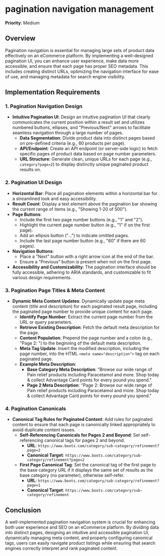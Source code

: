 
# pagination navigation management

**Priority**: Medium

## Overview

Pagination navigation is essential for managing large sets of product data effectively on an eCommerce platform. By implementing a well-designed pagination UI, you can enhance user experience, make data more accessible, and ensure that each page has proper SEO metadata. This includes creating distinct URLs, optimizing the navigation interface for ease of use, and managing metadata for search engine visibility.

## Implementation Requirements

### 1. Pagination Navigation Design

- **Intuitive Pagination UI**: Design an intuitive pagination UI that clearly communicates the current position within a result set and utilizes numbered buttons, ellipses, and "Previous/Next" arrows to facilitate seamless navigation through a large number of pages.
  - **Data Segmentation**: Divide product data into distinct pages based on pre-defined criteria (e.g., 60 products per page).
  - **API/Endpoint**: Create an API endpoint (or server-side logic) to fetch specific pages of product data based on page number parameters.
  - **URL Structure**: Generate clean, unique URLs for each page (e.g., `category?page=2`) to display distinctly unique paginated product results on.

### 2. Pagination UI Design

- **Horizontal Bar**: Place all pagination elements within a horizontal bar for a streamlined look and easy accessibility.
- **Result Count**: Display a text element above the pagination bar showing the current range of items (e.g., "Showing 1-20 of 500").
- **Page Buttons**:
  - Include the first two page number buttons (e.g., "1" and "2").
  - Highlight the current page number button (e.g., "1" if on the first page).
  - Add an ellipsis button ("...") to indicate omitted pages.
  - Include the last page number button (e.g., "60" if there are 60 pages).
- **Navigation Buttons**:
  - Place a "Next" button with a right arrow icon at the end of the bar.
  - Ensure a "Previous" button is present when not on the first page.
- **Accessibility and Customizability**: The pagination interface should be fully accessible, adhering to ARIA standards, and customizable to fit various design requirements.

### 3. Pagination Page Titles & Meta Content

- **Dynamic Meta Content Updates**: Dynamically update page meta content (title and description) for each paginated result page, including the paginated page number to provide unique content for each page.
  - **Identify Page Number**: Extract the current page number from the URL or query parameters.
  - **Retrieve Existing Description**: Fetch the default meta description for the page.
  - **Content Population**: Prepend the page number and a colon (e.g., "Page 2: ") to the beginning of the default meta description.
  - **Meta Tag Update**: Insert the modified description, including the page number, into the HTML `<meta name="description">` tag on each paginated page.
  - **Example Meta Description**:
    - **Base Category Meta Description**: "Browse our wide range of Pain relief products including Paracetamol and more. Shop today & collect Advantage Card points for every pound you spend."
    - **Page 2 Meta Description**: "Page 2: Browse our wide range of Pain relief products including Paracetamol and more. Shop today & collect Advantage Card points for every pound you spend."

### 4. Pagination Canonicals

- **Canonical Tag Rules for Paginated Content**: Add rules for paginated content to ensure that each page is canonically linked appropriately to avoid duplicate content issues.
  - **Self-Referencing Canonicals for Pages 2 and Beyond**: Set self-referencing canonical tags for pages 2 and beyond.
    - **URL**: `https://www.boots.com/category/sub-category/refinement?page=2`
    - **Canonical Target**: `https://www.boots.com/category/sub-category/refinement?page=2`
  - **First Page Canonical Tag**: Set the canonical tag of the first page to the base category URL if it displays the same set of results as the base category (no parameter), otherwise self-refer.
    - **URL**: `https://www.boots.com/category/sub-category/refinement?page=1`
    - **Canonical Target**: `https://www.boots.com/category/sub-category/refinement`

## Conclusion

A well-implemented pagination navigation system is crucial for enhancing both user experience and SEO on an eCommerce platform. By dividing data into distinct pages, designing an intuitive and accessible pagination UI, dynamically managing meta content, and properly configuring canonical tags, users can easily navigate product listings while ensuring that search engines correctly interpret and rank paginated content.
